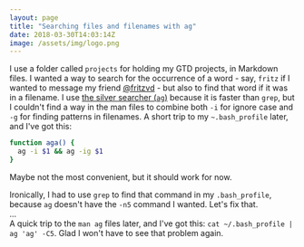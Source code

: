 ```yaml
---
layout: page
title: "Searching files and filenames with ag"
date: 2018-03-30T14:03:14Z
image: /assets/img/logo.png
---
```


I use a folder called `projects` for holding my GTD projects, in Markdown files. I wanted a way to search for the occurrence of a word - say, `fritz` if I wanted to message my friend [@fritzvd](https://twitter.com/fritzvd) - but also to find that word if it was in a filename. I use [the silver searcher (`ag`)](https://github.com/ggreer/the_silver_searcher) because it is faster than `grep`, but I couldn't find a way in the man files to combine both `-i` for ignore case and `-g` for finding patterns in filenames. A short trip to my `~.bash_profile` later, and I've got this:

```sh
function aga() {
  ag -i $1 && ag -ig $1
}
```

Maybe not the most convenient, but it should work for now.

Ironically, I had to use `grep` to find that command in my `.bash_profile`, because `ag` doesn't have the `-n5` command I wanted. Let's fix that.  
...  
A quick trip to the `man ag` files later, and I've got this: `cat ~/.bash_profile | ag 'ag' -C5`. Glad I won't have to see that problem again.
